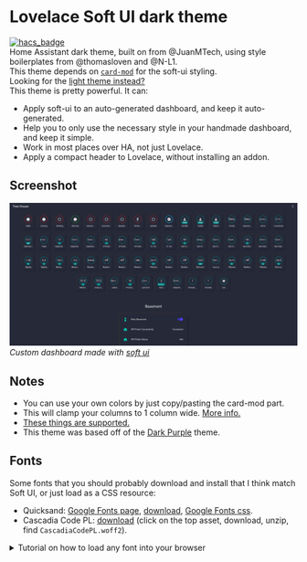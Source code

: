 # Lovelace Soft UI dark theme
[![hacs_badge](https://img.shields.io/badge/HACS-Default-orange.svg?style=for-the-badge)](https://github.com/custom-components/hacs)  
Home Assistant dark theme, built on from @JuanMTech, using style boilerplates from @thomasloven and @N-L1.  
This theme depends on [`card-mod`](https://github.com/thomasloven/lovelace-card-mod) for the soft-ui styling.  
Looking for the [light theme instead?](https://github.com/KTibow/lovelace-light-soft-ui-theme/)  
This theme is pretty powerful. It can:
- Apply soft-ui to an auto-generated dashboard, and keep it auto-generated.
- Help you to only use the necessary style in your handmade dashboard, and keep it simple.
- Work in most places over HA, not just Lovelace.
- Apply a compact header to Lovelace, without installing an addon.
## Screenshot
[![Screenshot of it](darktheme.png)](#)
*Custom dashboard made with [soft ui](https://github.com/N-l1/lovelace-soft-ui)*
## Notes
- You can use your own colors by just copy/pasting the card-mod part.
- This will clamp your columns to 1 column wide. [More info.](https://github.com/KTibow/lovelace-light-soft-ui-theme/issues/6#issuecomment-669204209)
- [These things are supported.](https://github.com/KTibow/lovelace-light-soft-ui-theme/issues/3)
- This theme was based off of the [Dark Purple](https://github.com/JuanMTech/Home_Assistant_files/blob/b2ffbf2a3ffc05638b02f06d63e45618740ae281/themes/dark_purple.yaml) theme.
## Fonts
Some fonts that you should probably download and install that I think match Soft UI, or just load as a CSS resource:
- Quicksand: [Google Fonts page](https://fonts.google.com/specimen/Quicksand), [download](https://fonts.google.com/download?family=Quicksand), [Google Fonts css](https://fonts.googleapis.com/css?family=Quicksand&display=swap).
- Cascadia Code PL: [download](https://github.com/microsoft/cascadia-code/releases/latest) (click on the top asset, download, unzip, find `CascadiaCodePL.woff2`).
  
<details><summary>Tutorial on how to load any font into your browser</summary>

Upload the `woff2` into `/config/www`, and then make a file called `/config/www/fonts.js` which contains this:
```js
function loadcss() {
    let css = '/local/fonts.css?v=0.001'
    
    let link = document.createElement('link');
    let head = document.getElementsByTagName('head')[0];
    let tmp;
    link.rel = 'stylesheet';
    link.type = 'text/css';

    tmp = link.cloneNode(true);
    tmp.href = css;
    head.appendChild(tmp);
    console.info('%c Loaded font CSS at ' + css, 'color: white; background: #000; font-weight: 700;');
}
loadcss();
```
Then make a file called `/config/www/fonts.css` which contains this:
```css
@font-face {
  font-family: 'Cascadia Code PL';
  font-style: normal;
  font-weight: 400;
  src: url(/local/CascadiaCodePL.woff2) format('woff2');
}
```
(For each font, create the same thing in the file, but changing the source and name of font.)  
Then finally add `/local/fonts.js` to your list of lovelace resources. (Maybe?) Restart Home Assistant. Press Ctrl+Shift+R. Done!  
Credit to https://community.home-assistant.io/t/use-ttf-in-lovelace/143495.
</details>
